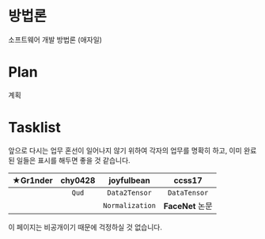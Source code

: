 
# 방법론

소프트웨어 개발 방법론 (애자일)

# Plan

계획

# Tasklist

앞으로 다시는 업무 혼선이 일어나지 않기 위하여 각자의 업무를 명확히 하고, 이미 완료된 일들은 <i class="fas fa-check-circle"></i> 표시를 해두면 좋을 것 같습니다. 

|★**Gr1nder**|**chy0428**|**joyfulbean**|**ccss17**|
|:---:|:---:|:---:|:---:|
||<i class="fas fa-check-circle"></i> `Qud`|<i class="fas fa-check-circle"></i> `Data2Tensor` | <i class="fas fa-check-circle"></i> `DataTensor`|
|||<i class="fas fa-check"></i> `Normalization` | <i class="fas fa-check"></i> **FaceNet** 논문 |

이 페이지는 비공개이기 때문에 걱정하실 것 없습니다.